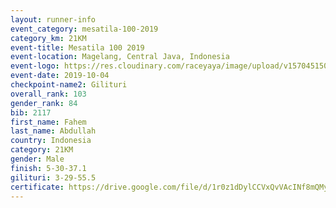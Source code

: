 ```yaml
---
layout: runner-info 
event_category: mesatila-100-2019 
category_km: 21KM 
event-title: Mesatila 100 2019 
event-location: Magelang, Central Java, Indonesia 
event-logo: https://res.cloudinary.com/raceyaya/image/upload/v1570451507/logo/mesastila100_jin7bl.jpg 
event-date: 2019-10-04 
checkpoint-name2: Gilituri 
overall_rank: 103
gender_rank: 84
bib: 2117
first_name: Fahem
last_name: Abdullah
country: Indonesia
category: 21KM
gender: Male
finish: 5-30-37.1
gilituri: 3-29-55.5
certificate: https://drive.google.com/file/d/1r0z1dDylCCVxQvVAcINf8mQMyrUweBw5/view?usp=sharing
---
```

